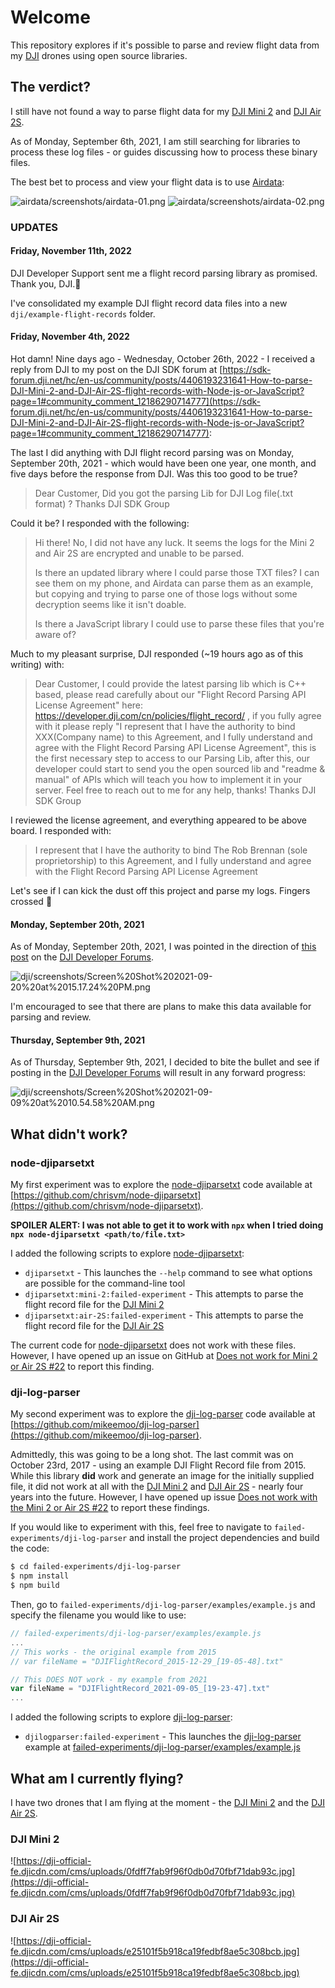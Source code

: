 # Welcome

This repository explores if it's possible to parse and review flight data from my [DJI](https://www.dji.com) drones using open source libraries.

## The verdict?

I still have not found a way to parse flight data for my [DJI Mini 2](https://www.dji.com/mini-2) and [DJI Air 2S](https://www.dji.com/air-2s).

As of Monday, September 6th, 2021, I am still searching for libraries to process these log files - or guides discussing how to process these binary files.

The best bet to process and view your flight data is to use [Airdata](https://airdata.com):

![airdata/__screenshots__/airdata-01.png](airdata/__screenshots__/airdata-01.png)
![airdata/__screenshots__/airdata-02.png](airdata/__screenshots__/airdata-02.png)

### UPDATES

#### Friday, November 11th, 2022

DJI Developer Support sent me a flight record parsing library as promised. Thank you, DJI.🎉

I've consolidated my example DJI flight record data files into a new `dji/example-flight-records` folder.

#### Friday, November 4th, 2022

Hot damn! Nine days ago - Wednesday, October 26th, 2022 - I received a reply from DJI to my post on the DJI SDK forum at [https://sdk-forum.dji.net/hc/en-us/community/posts/4406193231641-How-to-parse-DJI-Mini-2-and-DJI-Air-2S-flight-records-with-Node-js-or-JavaScript?page=1#community_comment_12186290714777](https://sdk-forum.dji.net/hc/en-us/community/posts/4406193231641-How-to-parse-DJI-Mini-2-and-DJI-Air-2S-flight-records-with-Node-js-or-JavaScript?page=1#community_comment_12186290714777):

The last I did anything with DJI flight record parsing was on Monday, September 20th, 2021 - which would have been one year, one month, and five days before the response from DJI. Was this too good to be true?

> Dear Customer, Did you got the parsing Lib for DJI Log file(.txt format) ? Thanks DJI SDK Group

Could it be? I responded with the following:

> Hi there! No, I did not have any luck. It seems the logs for the Mini 2 and Air 2S are encrypted and unable to be parsed.
>
> Is there an updated library where I could parse those TXT files? I can see them on my phone, and Airdata can parse them as an example, but copying and trying to parse one of those logs without some decryption seems like it isn't doable.
>
> Is there a JavaScript library I could use to parse these files that you're aware of?

Much to my pleasant surprise, DJI responded (~19 hours ago as of this writing) with:

> Dear Customer, I could provide the latest parsing lib which is C++ based, please read carefully about our "Flight Record Parsing API License Agreement" here: https://developer.dji.com/cn/policies/flight_record/ , if you fully agree with it please reply "I represent that I have the authority to bind XXX(Company name) to this Agreement, and I fully understand and agree with the Flight Record Parsing API License Agreement", this is the first necessary step to access to our Parsing Lib, after this, our developer could start to send you the open sourced lib and "readme & manual" of APIs which will teach you how to implement it in your server. Feel free to reach out to me for any help, thanks! Thanks DJI SDK Group

I reviewed the license agreement, and everything appeared to be above board. I responded with:

> I represent that I have the authority to bind The Rob Brennan (sole proprietorship) to this Agreement, and I fully understand and agree with the Flight Record Parsing API License Agreement

Let's see if I can kick the dust off this project and parse my logs. Fingers crossed 🤞

#### Monday, September 20th, 2021

As of Monday, September 20th, 2021, I was pointed in the direction of [this post](https://djisdksupport.zendesk.com/hc/en-us/articles/4404500498713--When-the-MSDK-for-Mini-2-Mini-SE-and-Air-2S-will-be-released-?fbclid=IwAR3RPodE0Q8jteD9nnk0CDaHU6bzDNcumcPjdpFaRm6cB3I6qpf_-Rl5s5U) on the [DJI Developer Forums](https://djisdksupport.zendesk.com/hc/en-us/articles/4404500498713--When-the-MSDK-for-Mini-2-Mini-SE-and-Air-2S-will-be-released-?fbclid=IwAR3RPodE0Q8jteD9nnk0CDaHU6bzDNcumcPjdpFaRm6cB3I6qpf_-Rl5s5U).

![dji/__screenshots__/Screen%20Shot%202021-09-20%20at%2015.17.24%20PM.png](dji/__screenshots__/Screen%20Shot%202021-09-20%20at%2015.17.24%20PM.png)

I'm encouraged to see that there are plans to make this data available for parsing and review.

#### Thursday, September 9th, 2021

As of Thursday, September 9th, 2021, I decided to bite the bullet and see if posting in the [DJI Developer Forums](https://djisdksupport.zendesk.com/hc/en-us/community/posts/4406193231641-How-to-parse-DJI-Mini-2-and-DJI-Air-2S-flight-records-with-Node-js-or-JavaScript) will result in any forward progress:

![dji/__screenshots__/Screen%20Shot%202021-09-09%20at%2010.54.58%20AM.png](dji/__screenshots__/Screen%20Shot%202021-09-09%20at%2010.54.58%20AM.png)

## What didn't work?

### node-djiparsetxt

My first experiment was to explore the [node-djiparsetxt](https://github.com/chrisvm/node-djiparsetxt) code available at [https://github.com/chrisvm/node-djiparsetxt](https://github.com/chrisvm/node-djiparsetxt).

**SPOILER ALERT: I was not able to get it to work with `npx` when I tried doing `npx node-djiparsetxt <path/to/file.txt>`**

I added the following scripts to explore [node-djiparsetxt](https://github.com/chrisvm/node-djiparsetxt):

- `djiparsetxt` - This launches the `--help` command to see what options are possible for the command-line tool
- `djiparsetxt:mini-2:failed-experiment` - This attempts to parse the flight record file for the [DJI Mini 2](https://github.com/TheRobBrennan/dji-flight-record-review/blob/main/dji/mini-2/DJIFlightRecord_2021-09-05_%5B19-23-47%5D.txt)
- `djiparsetxt:air-2S:failed-experiment` - This attempts to parse the flight record file for the [DJI Air 2S](https://github.com/TheRobBrennan/dji-flight-record-review/blob/main/dji/air-2s/DJIFlightRecord_2021-09-05_%5B19-47-57%5D.txt)

The current code for [node-djiparsetxt](https://github.com/chrisvm/node-djiparsetxt) does not work with these files. However, I have opened up an issue on GitHub at [Does not work for Mini 2 or Air 2S #22](https://github.com/chrisvm/node-djiparsetxt/issues/22) to report this finding.

### dji-log-parser

My second experiment was to explore the [dji-log-parser](https://github.com/mikeemoo/dji-log-parser) code available at [https://github.com/mikeemoo/dji-log-parser](https://github.com/mikeemoo/dji-log-parser).

Admittedly, this was going to be a long shot. The last commit was on October 23rd, 2017 - using an example DJI Flight Record file from 2015. While this library **did** work and generate an image for the initially supplied file, it did not work at all with the [DJI Mini 2](https://github.com/TheRobBrennan/dji-flight-record-review/blob/main/dji/mini-2/DJIFlightRecord_2021-09-05_%5B19-23-47%5D.txt) and [DJI Air 2S](https://github.com/TheRobBrennan/dji-flight-record-review/blob/main/dji/air-2s/DJIFlightRecord_2021-09-05_%5B19-47-57%5D.txt) - nearly four years into the future. However, I have opened up issue [Does not work with the Mini 2 or Air 2S #22](https://github.com/mikeemoo/dji-log-parser/issues/22) to report these findings.

If you would like to experiment with this, feel free to navigate to `failed-experiments/dji-log-parser` and install the project dependencies and build the code:

```sh
$ cd failed-experiments/dji-log-parser
$ npm install
$ npm build
```

Then, go to `failed-experiments/dji-log-parser/examples/example.js` and specify the filename you would like to use:

```js
// failed-experiments/dji-log-parser/examples/example.js
...
// This works - the original example from 2015
// var fileName = "DJIFlightRecord_2015-12-29_[19-05-48].txt"

// This DOES NOT work - my example from 2021
var fileName = "DJIFlightRecord_2021-09-05_[19-23-47].txt"
...
```

I added the following scripts to explore [dji-log-parser](https://github.com/mikeemoo/dji-log-parser):

- `djilogparser:failed-experiment` - This launches the [dji-log-parser](https://github.com/mikeemoo/dji-log-parser) example at [failed-experiments/dji-log-parser/examples/example.js](failed-experiments/dji-log-parser/examples/example.js)

## What am I currently flying?

I have two drones that I am flying at the moment - the [DJI Mini 2](https://www.dji.com/mini-2) and the [DJI Air 2S](https://www.dji.com/air-2s).

### DJI Mini 2

![https://dji-official-fe.djicdn.com/cms/uploads/0fdff7fab9f96f0db0d70fbf71dab93c.jpg](https://dji-official-fe.djicdn.com/cms/uploads/0fdff7fab9f96f0db0d70fbf71dab93c.jpg)

### DJI Air 2S

![https://dji-official-fe.djicdn.com/cms/uploads/e25101f5b918ca19fedbf8ae5c308bcb.jpg](https://dji-official-fe.djicdn.com/cms/uploads/e25101f5b918ca19fedbf8ae5c308bcb.jpg)
